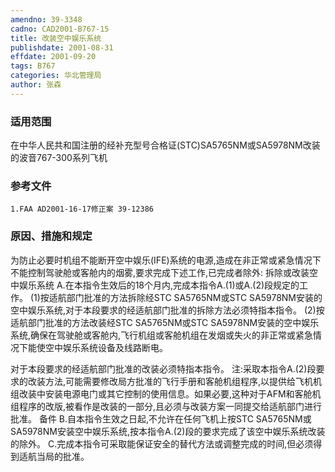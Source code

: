 ```yaml
---
amendno: 39-3348
cadno: CAD2001-B767-15
title: 改装空中娱乐系统
publishdate: 2001-08-31
effdate: 2001-09-20
tags: B767
categories: 华北管理局
author: 张森
---
```


### 适用范围 
在中华人民共和国注册的经补充型号合格证(STC)SA5765NM或SA5978NM改装的波音767-300系列飞机

### 参考文件
    1.FAA AD2001-16-17修正案 39-12386

### 原因、措施和规定 
为防止必要时机组不能断开空中娱乐(IFE)系统的电源,造成在非正常或紧急情况下不能控制驾驶舱或客舱内的烟雾,要求完成下述工作,已完成者除外: 
    拆除或改装空中娱乐系统 
    A.在本指令生效后的18个月内,完成本指令A.(1)或A.(2)段规定的工作。 
    (1)按适航部门批准的方法拆除经STC SA5765NM或STC SA5978NM安装的空中娱乐系统,对于本段要求的经适航部门批准的拆除方法必须特指本指令。 
    (2)按适航部门批准的方法改装经STC SA5765NM或STC SA5978NM安装的空中娱乐系统,确保在驾驶舱或客舱内,飞行机组或客舱机组在发烟或失火的非正常或紧急情况下能使空中娱乐系统设备及线路断电。

  
对于本段要求的经适航部门批准的改装必须特指本指令。
    注:采取本指令A.(2)段要求的改装方法,可能需要修改局方批准的飞行手册和客舱机组程序,以提供给飞机机组改装中安装电源电门或其它控制的使用信息。如果必要,这种对于AFM和客舱机组程序的改版,被看作是改装的一部分,且必须与改装方案一同提交给适航部门进行批准。 
备件 
    B.自本指令生效之日起,不允许在任何飞机上按STC SA5765NM或SA5978NM安装空中娱乐系统,按本指令A.(2)段的要求完成了该空中娱乐系统改装的除外。
    C.完成本指令可采取能保证安全的替代方法或调整完成的时间,但必须得到适航当局的批准。

